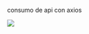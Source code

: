 consumo de api con axios

<img src='https://raw.githubusercontent.com/thesequencer/curso-react-crypto/master/captura.png'/>
